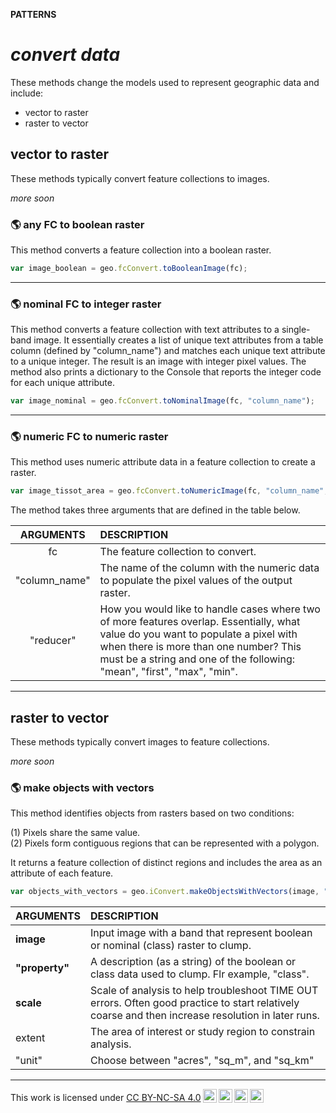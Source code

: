 __PATTERNS__

# _**convert data**_  

These methods change the models used to represent geographic data and include:

* vector to raster
* raster to vector

## __vector to raster__  

These methods typically convert feature collections to images. 

_more soon_  

### :earth_americas: any FC to boolean raster  

This method converts a feature collection into a boolean raster. 

```js
var image_boolean = geo.fcConvert.toBooleanImage(fc);
```

---  

### :earth_americas: nominal FC to integer raster  

This method converts a feature collection with text attributes to a single-band image. It essentially creates a list of unique text attributes from a table column (defined by "column_name") and matches each unique text attribute to a unique integer. The result is an image with integer pixel values. The method also prints a dictionary to the Console that reports the integer code for each unique attribute.   

```js
var image_nominal = geo.fcConvert.toNominalImage(fc, "column_name");

```

---  

### :earth_americas: numeric FC to numeric raster

This method uses numeric attribute data in a feature collection to create a raster. 

```js
var image_tissot_area = geo.fcConvert.toNumericImage(fc, "column_name", "reducer");

```

The method takes three arguments that are defined in the table below.  

| ARGUMENTS | DESCRIPTION       |
|:--:       | :--               | 
| fc        | The feature collection to convert.    |
| "column_name" | The name of the column with the numeric data to populate the pixel values of the output raster. | 
| "reducer"     | How you would like to handle cases where two of more features overlap. Essentially, what value do you want to populate a pixel with when there is more than one number? This must be a string and one of the following: "mean", "first", "max", "min". |


---  

## __raster to vector__

These methods typically convert images to feature collections.  

_more soon_  


### __:earth_americas: make objects with vectors__ 

This method identifies objects from rasters based on two conditions: 

(1) Pixels share the same value.  
(2) Pixels form contiguous regions that can be represented with a polygon.  

It returns a feature collection of distinct regions and includes the area as an attribute of each feature.  

```js
var objects_with_vectors = geo.iConvert.makeObjectsWithVectors(image, "property", scale, extent, "unit");

```

| ARGUMENTS | DESCRIPTION   | 
| :--       | :--           |
| __image__ | Input image with a band that represent boolean or nominal (class) raster to clump.    |  
| __"property"__    | A description (as a string) of the boolean or class data used to clump. Flr example, "class".       |  
| __scale__ | Scale of analysis to help troubleshoot TIME OUT errors. Often good practice to start relatively coarse and then increase resolution in later runs.        |  
| extent    | The area of interest or study region to constrain analysis.         |
| "unit"    | Choose between "acres", "sq_m", and "sq_km"               |  

---  

<p xmlns:cc="http://creativecommons.org/ns#" >This work is licensed under <a href="https://creativecommons.org/licenses/by-nc-sa/4.0/?ref=chooser-v1" target="_blank" rel="license noopener noreferrer" style="display:inline-block;">CC BY-NC-SA 4.0<img style="height:22px!important;margin-left:3px;vertical-align:text-bottom;" src="https://mirrors.creativecommons.org/presskit/icons/cc.svg?ref=chooser-v1" alt=""><img style="height:22px!important;margin-left:3px;vertical-align:text-bottom;" src="https://mirrors.creativecommons.org/presskit/icons/by.svg?ref=chooser-v1" alt=""><img style="height:22px!important;margin-left:3px;vertical-align:text-bottom;" src="https://mirrors.creativecommons.org/presskit/icons/nc.svg?ref=chooser-v1" alt=""><img style="height:22px!important;margin-left:3px;vertical-align:text-bottom;" src="https://mirrors.creativecommons.org/presskit/icons/sa.svg?ref=chooser-v1" alt=""></a></p>